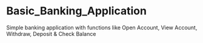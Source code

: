 # Basic_Banking_Application
Simple banking application with functions like Open Account, View Account, Withdraw, Deposit &amp; Check Balance

